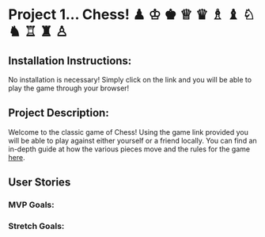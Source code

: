 #  Project 1... Chess! ♟ ♔ ♚ ♕ ♛ ♗ ♝ ♘ ♞ ♖ ♜ ♙
## Installation Instructions:
No installation is necessary! Simply click on the link and you will be able to play the game through your browser!
## Project Description: 
Welcome to the classic game of Chess! Using the game link provided you will be able to play against either yourself or a friend locally. You can find an in-depth guide at how the various pieces move and the rules for the game [here](https://www.wikihow.com/Play-Chess-for-Beginners).
## User Stories
### MVP Goals:

### Stretch Goals:
